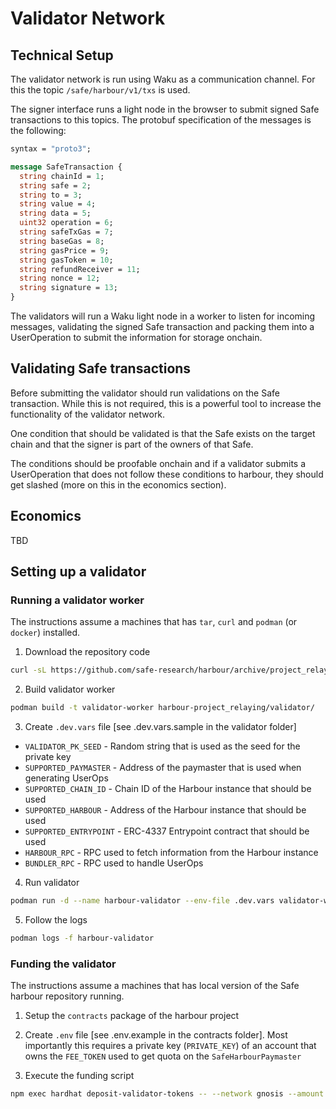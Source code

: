 # Validator Network

## Technical Setup

The validator network is run using Waku as a communication channel. For this the topic `/safe/harbour/v1/txs` is used. 

The signer interface runs a light node in the browser to submit signed Safe transactions to this topics. The protobuf specification of the messages is the following:

```protobuf
syntax = "proto3";

message SafeTransaction {
  string chainId = 1;
  string safe = 2;
  string to = 3;
  string value = 4;
  string data = 5;
  uint32 operation = 6;
  string safeTxGas = 7;
  string baseGas = 8;
  string gasPrice = 9;
  string gasToken = 10;
  string refundReceiver = 11;
  string nonce = 12;
  string signature = 13;
}
```

The validators will run a Waku light node in a worker to listen for incoming messages, validating the signed Safe transaction and packing them into a UserOperation to submit the information for storage onchain.

## Validating Safe transactions

Before submitting the validator should run validations on the Safe transaction. While this is not required, this is a powerful tool to increase the functionality of the validator network.

One condition that should be validated is that the Safe exists on the target chain and that the signer is part of the owners of that Safe. 

The conditions should be proofable onchain and if a validator submits a UserOperation that does not follow these conditions to harbour, they should get slashed (more on this in the economics section).

## Economics

TBD

## Setting up a validator

### Running a validator worker

The instructions assume a machines that has `tar`, `curl` and `podman` (or `docker`) installed.

1. Download the repository code 
```sh
curl -sL https://github.com/safe-research/harbour/archive/project_relaying.tar.gz | tar xz
```

2. Build validator worker
```sh
podman build -t validator-worker harbour-project_relaying/validator/
```

3. Create `.dev.vars` file [see .dev.vars.sample in the validator folder]
  - `VALIDATOR_PK_SEED` - Random string that is used as the seed for the private key
  - `SUPPORTED_PAYMASTER` - Address of the paymaster that is used when generating UserOps
  - `SUPPORTED_CHAIN_ID` - Chain ID of the Harbour instance that should be used
  - `SUPPORTED_HARBOUR` - Address of the Harbour instance that should be used
  - `SUPPORTED_ENTRYPOINT` - ERC-4337 Entrypoint contract that should be used
  - `HARBOUR_RPC` - RPC used to fetch information from the Harbour instance
  - `BUNDLER_RPC` - RPC used to handle UserOps

4. Run validator
```sh
podman run -d --name harbour-validator --env-file .dev.vars validator-worker
```

5. Follow the logs
```sh
podman logs -f harbour-validator
```

### Funding the validator

The instructions assume a machines that has local version of the Safe harbour repository running.

1. Setup the `contracts` package of the harbour project

2. Create `.env` file [see .env.example in the contracts folder]. Most importantly this requires a private key (`PRIVATE_KEY`) of an account that owns the `FEE_TOKEN` used to get quota on the `SafeHarbourPaymaster`

3. Execute the funding script
```sh
npm exec hardhat deposit-validator-tokens -- --network gnosis --amount 0.01 --validator 0x...
```
